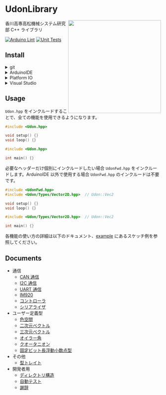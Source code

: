 # UdonLibrary

<img src="https://github.com/udonrobo/UdonLibrary/assets/91818705/53d063f8-ee25-41c9-b68b-75dcfd8ee5ad" height="300px" align="right"/>

香川高専高松機械システム研究部 C++ ライブラリ

[![Arduino Lint](https://github.com/udonrobo/UdonLibrary/actions/workflows/ArduinoLint.yml/badge.svg)](https://github.com/udonrobo/UdonLibrary/actions/workflows/ArduinoLint.yml)
[![Unit Tests](https://github.com/udonrobo/UdonLibrary/actions/workflows/UnitTest.yml/badge.svg)](https://github.com/udonrobo/UdonLibrary/actions/workflows/UnitTest.yml)

## Install

<details>
<summary> git </summary>

ライブラリのバージョン管理に git を使用します。インストールしていない場合はインストールしてください。

- 公式ページから

  <https://git-scm.com/download>

- ターミナルから

  winget (windows)

  ```sh
  winget install --id Git.Git -e --source winget
  ```

  apt (linux)

  ```sh
  sudo apt-get update
  sudo apt-get install git-all
  ```

  homebrew (mac os 等)

  ```sh
  brew install git
  ```

  インストール確認

  ```sh
  git version
  ```

> 本ライブラリのレポジトリはプライベートであるため、クローンするには udonrobo organization に 参加している github アカウントと、 git が紐付いている必要があります。git インストール後、初回のクローン時に紐付けを求められます。

</details>

<details>
<summary> ArduinoIDE </summary>

- 追加

  ArduinoIDE はライブラリを置く専用のディレクトリがあるので、そこへクローンします。

  既定値: `~/Documents/Arduino/libraries`

  見つからない場合: `ファイル > 環境設定 > スケッチブックの保存場所欄` + `/libraries`

  ```sh
  cd ~/Documents/Arduino/libraries
  git clone --recursive https://github.com/udonrobo/UdonLibrary.git
  ./UdonLibrary/setup.sh
  ```

- 更新

  追加した `UdonLibrary` ディレクトリでプルします。

  ```sh
  cd ~/Documents/Arduino/libraries/UdonLibrary
  git pull
  ```

</details>

<details>
<summary> Platform IO </summary>

- 追加

  プロジェクトの `lib` ディレクトリへクローンすることで追加できます。

  ```sh
  git clone --recursive https://github.com/udonrobo/UdonLibrary.git
  ./UdonLibrary/setup.sh
  ```

- 更新

  追加した `UdonLibrary` ディレクトリでプルします。

  ```sh
  git pull
  ```

</details>

<details>
<summary> Visual Studio </summary>

プロジェクトディレクトリまたはソリューションディレクトリにクローンし、インクルードパスを設定することで使用できます。

- 追加

  追加先が git で管理されている場合

  ```sh
  # VisualStudioのプロジェクトディレクトリで実行
  git submodule add https://github.com/udonrobo/UdonLibrary.git
  git commit -m "add UdonLibrary"
  ```

  追加先が git で管理されていない場合

  ```sh
  # VisualStudioのプロジェクトディレクトリで実行
  git clone --recursive https://github.com/udonrobo/UdonLibrary.git
  ```

  > 次のようなディレクトリ構成になっていれば OK です。(プロジェクトディレクトリへ追加した場合)
  >
  > ```sh
  > Test   <-- ソリューションディレクトリ
  > │  Test.sln
  > │
  > └─Test   <-- プロジェクトディレクトリ
  >     │  Test.cpp
  >     │  Test.vcxproj
  >     │  Test.vcxproj.filters
  >     │  Test.vcxproj.user
  >     │
  >     └─UdonLibrary   <--- うどん
  >         ├─src
  >         │  │  Udon.hpp
  >         │  │
  >         │  └─Udon
  >         │      ├─
  >         ...    ...
  > ```

- インクルードパス設定

  インクルードパスを設定することで `#include <Udon.hpp>` のように記述できるようになります。

  ソリューションエクスプローラ > プロジェクトを右クリック > プロパティ > VC++ディレクトリ > インクルードディレクトリの項目にある `↓` > 編集 > 新しい行の追加(フォルダアイコンボタン)

  新しい項目に `$(ProjectDir)\UdonLibrary\src\` を追加します。`$(ProjectDir)` は プロジェクトディレクトリのパスを表すマクロです。ソリューションディレクトリへ追加する場合 `$(SolutionDir)` を使用します。

- 追加している様子 (submodule 使用時)

  ![setup](https://github.com/udonrobo/UdonLibrary/assets/91818705/aaecedbc-2490-4b11-85e5-fbf0a7d09302)

  [サンプルレポジトリ](https://github.com/udonrobo/UdonLibraryDemoOnVisualStudio)

- 更新

  submodule 使用時

  ```sh
  # 追加先のリポジトリ内で実行
  git submodule update --remote
  ```

  通常クローン時

  ```sh
  # UdonLibrary内で実行
  git pull
  ```

- `git submodule` 使用時の注意点

  > 追加先のプロジェクト自体のクローンを行うとき `--recursive` オプションを与えなければライブラリがクローンされません(空フォルダになります)。
  >
  > ```sh
  > git clone --recursive <プロジェクトURL>
  > ```

  > また submodule は追加時のコミットを参照するため、追加先のプロジェクトをクローンしてもライブラリは submodule 追加時のコミットの内容になります。
  >
  > 最新のライブラリを使用する場合は submodule を更新する必要があります。(`git submodule` 使用時の更新を参照)

</details>

## Usage

`Udon.hpp` をインクルードすることで、全ての機能を使用できるようになります。

```cpp
#include <Udon.hpp>

void setup() {}
void loop() {}
```

```cpp
#include <Udon.hpp>

int main() {}
```

必要なヘッダーだけ個別にインクルードしたい場合 `UdonFwd.hpp` をインクルードします。ArduinoIDE 以外で使用する場合 `UdonFwd.hpp` のインクルードは不要です。

```cpp
#include <UdonFwd.hpp>
#include <Udon/Types/Vector2D.hpp>  // Udon::Vec2

void setup() {}
void loop() {}
```

```cpp
#include <Udon/Types/Vector2D.hpp>  // Udon::Vec2

int main() {}
```

各機能の使い方の詳細は以下のドキュメント、[example](./example/) にあるスケッチ例を参照してください。

## Documents

- 通信
  - [CAN 通信](./docs/Communication/CAN.md)
  - [I2C 通信](./docs/Communication/I2C.md)
  - [UART 通信](./docs/Communication/UART.md)
  - [IM920](./docs/Communication/IM920.md)
  - [コントローラ](./docs/Communication/Pad.md)
  - [シリアライザ](./docs/Communication/Serialization.md)
- ユーザー定義型
  - [色空間](./docs/Types/Color.md)
  - [二次元ベクトル](./docs/Types/Vector2D.md)
  - [三次元ベクトル](./docs/Types/Vector3D.md)
  - [オイラー角](./docs/Types/Eular.md)
  - [クオータニオン](./docs/Types/Quaternion.md)
  - [固定ビット長浮動小数点型](./docs/Types/Float.md)
- その他
  - [型トレイト](./docs/Other/Traits.md)
- 開発者用
  - [ディレクトリ構造](./docs/Developer/DirectoryStructure.md)
  - [自動テスト](./docs/Developer/CI.md)
  - [謝辞](./docs/Other/Acknowledgments.md)
